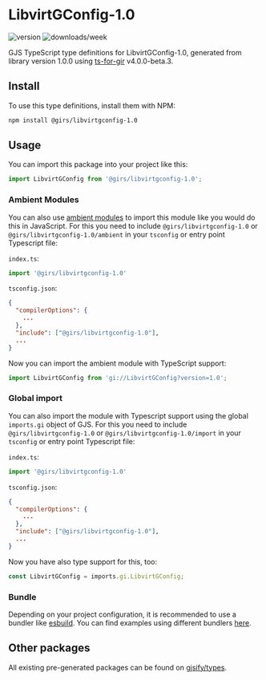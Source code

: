 
# LibvirtGConfig-1.0

![version](https://img.shields.io/npm/v/@girs/libvirtgconfig-1.0)
![downloads/week](https://img.shields.io/npm/dw/@girs/libvirtgconfig-1.0)


GJS TypeScript type definitions for LibvirtGConfig-1.0, generated from library version 1.0.0 using [ts-for-gir](https://github.com/gjsify/ts-for-gir) v4.0.0-beta.3.


## Install

To use this type definitions, install them with NPM:
```bash
npm install @girs/libvirtgconfig-1.0
```

## Usage

You can import this package into your project like this:
```ts
import LibvirtGConfig from '@girs/libvirtgconfig-1.0';
```

### Ambient Modules

You can also use [ambient modules](https://github.com/gjsify/ts-for-gir/tree/main/packages/cli#ambient-modules) to import this module like you would do this in JavaScript.
For this you need to include `@girs/libvirtgconfig-1.0` or `@girs/libvirtgconfig-1.0/ambient` in your `tsconfig` or entry point Typescript file:

`index.ts`:
```ts
import '@girs/libvirtgconfig-1.0'
```

`tsconfig.json`:
```json
{
  "compilerOptions": {
    ...
  },
  "include": ["@girs/libvirtgconfig-1.0"],
  ...
}
```

Now you can import the ambient module with TypeScript support: 

```ts
import LibvirtGConfig from 'gi://LibvirtGConfig?version=1.0';
```

### Global import

You can also import the module with Typescript support using the global `imports.gi` object of GJS.
For this you need to include `@girs/libvirtgconfig-1.0` or `@girs/libvirtgconfig-1.0/import` in your `tsconfig` or entry point Typescript file:

`index.ts`:
```ts
import '@girs/libvirtgconfig-1.0'
```

`tsconfig.json`:
```json
{
  "compilerOptions": {
    ...
  },
  "include": ["@girs/libvirtgconfig-1.0"],
  ...
}
```

Now you have also type support for this, too:

```ts
const LibvirtGConfig = imports.gi.LibvirtGConfig;
```

### Bundle

Depending on your project configuration, it is recommended to use a bundler like [esbuild](https://esbuild.github.io/). You can find examples using different bundlers [here](https://github.com/gjsify/ts-for-gir/tree/main/examples).

## Other packages

All existing pre-generated packages can be found on [gjsify/types](https://github.com/gjsify/types).

